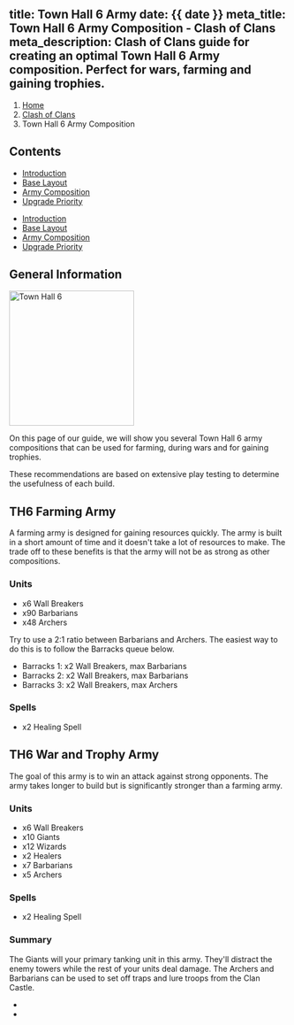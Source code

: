 title: Town Hall 6 Army
date: {{ date }}
meta_title: Town Hall 6 Army Composition - Clash of Clans
meta_description: Clash of Clans guide for creating an optimal Town Hall 6 Army composition. Perfect for wars, farming and gaining trophies.
---
<ol class="breadcrumb hidden-xs"><li><a href="/">Home</a></li><li><a href="/clash-of-clans/">Clash of Clans</a></li><li class="active">Town Hall 6 Army Composition</li></ol>

<h2 class="page-header">Contents</h2>

<ul class="nav nav-pills hidden-xs"><li role="presentation"><a href="/clash-of-clans/town-hall-6-guide/">Introduction</a></li><li role="presentation"><a href="/clash-of-clans/town-hall-6-base/">Base Layout</a></li><li role="presentation" class="active"><a href="/clash-of-clans/town-hall-6-army/">Army Composition</a></li><li role="presentation"><a href="/clash-of-clans/town-hall-6-upgrade-priority/">Upgrade Priority</a></li></ul>

<ul class="nav nav-pills nav-stacked visible-xs-block"><li role="presentation"><a href="/clash-of-clans/town-hall-6-guide/">Introduction</a></li><li role="presentation"><a href="/clash-of-clans/town-hall-6-base/">Base Layout</a></li><li role="presentation" class="active"><a href="/clash-of-clans/town-hall-6-army/">Army Composition</a></li><li role="presentation"><a href="/clash-of-clans/town-hall-6-upgrade-priority/">Upgrade Priority</a></li></ul>

<h2 class="page-header">General Information</h2>

<img src="http://game-brain.com/images/clash-of-clans/town-hall-6-guide/Town-Hall-6.png" alt="Town Hall 6" title="Town Hall 6" width="226" height="244" class="alignleft" />

<p>On this page of our guide, we will show you several Town Hall 6 army compositions that can be used for farming, during wars and for gaining trophies.</p>

<p>These recommendations are based on extensive play testing to determine the usefulness of each build.</p>

<div style="clear:both"></div>

<h2 class="page-header">TH6 Farming Army</h2>

<p>A farming army is designed for gaining resources quickly. The army is built in a short amount of time and it doesn't take a lot of resources to make. The trade off to these benefits is that the army will not be as strong as other compositions.</p>

<h3>Units</h3>

- x6 Wall Breakers
- x90 Barbarians
- x48 Archers

<p>Try to use a 2:1 ratio between Barbarians and Archers. The easiest way to do this is to follow the Barracks queue below.</p>

- Barracks 1: x2 Wall Breakers, max Barbarians
- Barracks 2: x2 Wall Breakers, max Barbarians
- Barracks 3: x2 Wall Breakers, max Archers

<h3>Spells</h3>

- x2 Healing Spell

<h2 class="page-header">TH6 War and Trophy Army</h2>

<p>The goal of this army is to win an attack against strong opponents. The army takes longer to build but is significantly stronger than a farming army.</p>

<h3>Units</h3>

- x6 Wall Breakers
- x10 Giants
- x12 Wizards
- x2 Healers
- x7 Barbarians
- x5 Archers

<h3>Spells</h3>

- x2 Healing Spell


<h3>Summary</h3>

<p>The Giants will your primary tanking unit in this army. They'll distract the enemy towers while the rest of your units deal damage. The Archers and Barbarians can be used to set off traps and lure troops from the Clan Castle.</p>

<nav><ul class="pager"><li class="previous"><a href="/clash-of-clans/town-hall-6-base/"><span class="glyphicon glyphicon-chevron-left" aria-hidden="true"></span></a></li><li class="next"><a href="/clash-of-clans/town-hall-6-upgrade-priority/"><span class="glyphicon glyphicon-chevron-right" aria-hidden="true"></span></a></li></ul></nav>

